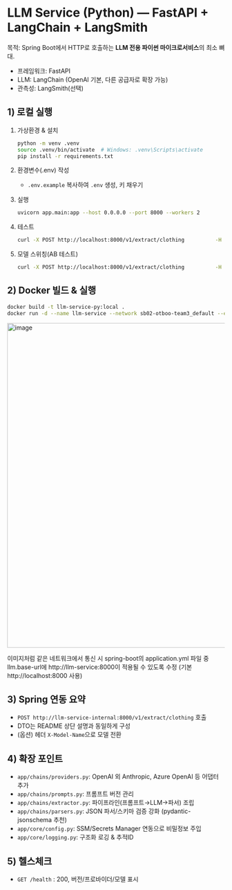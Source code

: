 # LLM Service (Python) — FastAPI + LangChain + LangSmith

목적: Spring Boot에서 HTTP로 호출하는 **LLM 전용 파이썬 마이크로서비스**의 최소 뼈대.
- 프레임워크: FastAPI
- LLM: LangChain (OpenAI 기본, 다른 공급자로 확장 가능)
- 관측성: LangSmith(선택)

## 1) 로컬 실행

1) 가상환경 & 설치
   ```bash
   python -m venv .venv
   source .venv/bin/activate  # Windows: .venv\Scripts\activate
   pip install -r requirements.txt
   ```

2) 환경변수(.env) 작성
   - `.env.example` 복사하여 `.env` 생성, 키 채우기

3) 실행
   ```bash
   uvicorn app.main:app --host 0.0.0.0 --port 8000 --workers 2
   ```

4) 테스트
   ```bash
   curl -X POST http://localhost:8000/v1/extract/clothing          -H "Content-Type: application/json"          -d '{"url":"https://example.com/item/123","rawHtml":null,"optionsByDef":{"색상":["블루","블랙"]},"locale":"ko-KR"}'
   ```

5) 모델 스위칭(AB 테스트)
   ```bash
   curl -X POST http://localhost:8000/v1/extract/clothing          -H "Content-Type: application/json"          -H "X-Model-Name: gpt-4o-mini"          -d '{"url":"https://example.com/item/123"}'
   ```

## 2) Docker 빌드 & 실행
```bash
docker build -t llm-service-py:local .
docker run -d --name llm-service --network sb02-otboo-team3_default --env-file .env -p 8000:8000 llm-service-py:local
```

<img width="1516" height="750" alt="image" src="https://github.com/user-attachments/assets/ed394a95-c3c5-4759-a1ab-e3fee3e9d810" />


이미지처럼 같은 네트워크에서 통신 시 spring-boot의 application.yml 파일 중 llm.base-url에 http://llm-service:8000이 적용될 수 있도록 수정
(기본 http://localhost:8000 사용)


## 3) Spring 연동 요약
- `POST http://llm-service-internal:8000/v1/extract/clothing` 호출
- DTO는 README 상단 설명과 동일하게 구성
- (옵션) 헤더 `X-Model-Name`으로 모델 전환

## 4) 확장 포인트
- `app/chains/providers.py`: OpenAI 외 Anthropic, Azure OpenAI 등 어댑터 추가
- `app/chains/prompts.py`: 프롬프트 버전 관리
- `app/chains/extractor.py`: 파이프라인(프롬프트→LLM→파서) 조립
- `app/chains/parsers.py`: JSON 파서/스키마 검증 강화 (pydantic-jsonschema 추천)
- `app/core/config.py`: SSM/Secrets Manager 연동으로 비밀정보 주입
- `app/core/logging.py`: 구조화 로깅 & 추적ID

## 5) 헬스체크
- `GET /health` : 200, 버전/프로바이더/모델 표시
